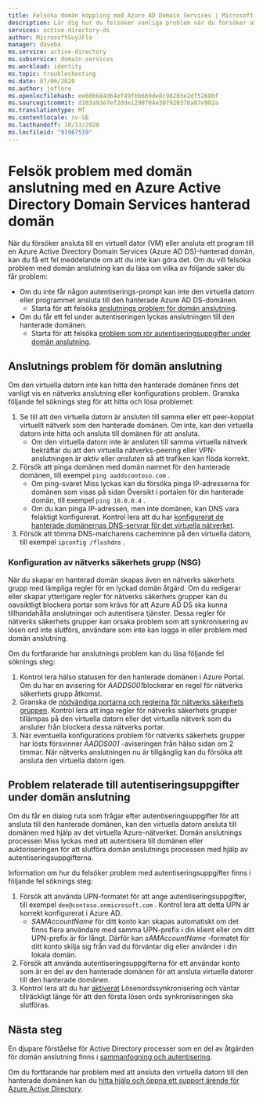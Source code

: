 ```yaml
---
title: Felsöka domän koppling med Azure AD Domain Services | Microsoft Docs
description: Lär dig hur du felsöker vanliga problem när du försöker att ansluta till en virtuell dator eller ansluta ett program till Azure Active Directory Domain Services och du inte kan ansluta eller autentisera till den hanterade domänen.
services: active-directory-ds
author: MicrosoftGuyJFlo
manager: daveba
ms.service: active-directory
ms.subservice: domain-services
ms.workload: identity
ms.topic: troubleshooting
ms.date: 07/06/2020
ms.author: joflore
ms.openlocfilehash: ee60b684d64ef49fbb669de8c98203e2df5268bf
ms.sourcegitcommit: d103a93e7ef2dde1298f04e307920378a87e982a
ms.translationtype: MT
ms.contentlocale: sv-SE
ms.lasthandoff: 10/13/2020
ms.locfileid: "91967519"
---
```

# <a name="troubleshoot-domain-join-problems-with-an-azure-active-directory-domain-services-managed-domain"></a>Felsök problem med domän anslutning med en Azure Active Directory Domain Services hanterad domän

När du försöker ansluta till en virtuell dator (VM) eller ansluta ett program till en Azure Active Directory Domain Services (Azure AD DS)-hanterad domän, kan du få ett fel meddelande om att du inte kan göra det. Om du vill felsöka problem med domän anslutning kan du läsa om vilka av följande saker du får problem:

* Om du inte får någon autentiserings-prompt kan inte den virtuella datorn eller programmet ansluta till den hanterade Azure AD DS-domänen.
    * Starta för att felsöka [anslutnings problem för domän anslutning](#connectivity-issues-for-domain-join).
* Om du får ett fel under autentiseringen lyckas anslutningen till den hanterade domänen.
    * Starta för att felsöka [problem som rör autentiseringsuppgifter under domän anslutning](#credentials-related-issues-during-domain-join).

## <a name="connectivity-issues-for-domain-join"></a>Anslutnings problem för domän anslutning

Om den virtuella datorn inte kan hitta den hanterade domänen finns det vanligt vis en nätverks anslutning eller konfigurations problem. Granska följande fel söknings steg för att hitta och lösa problemet:

1. Se till att den virtuella datorn är ansluten till samma eller ett peer-kopplat virtuellt nätverk som den hanterade domänen. Om inte, kan den virtuella datorn inte hitta och ansluta till domänen för att ansluta.
    * Om den virtuella datorn inte är ansluten till samma virtuella nätverk bekräftar du att den virtuella nätverks-peering eller VPN-anslutningen är *aktiv* eller *ansluten* så att trafiken kan flöda korrekt.
1. Försök att pinga domänen med domän namnet för den hanterade domänen, till exempel `ping aaddscontoso.com` .
    * Om ping-svaret Miss lyckas kan du försöka pinga IP-adresserna för domänen som visas på sidan Översikt i portalen för din hanterade domän, till exempel `ping 10.0.0.4` .
    * Om du kan pinga IP-adressen, men inte domänen, kan DNS vara felaktigt konfigurerat. Kontrol lera att du har [konfigurerat de hanterade domänernas DNS-servrar för det virtuella nätverket][configure-dns].
1. Försök att tömma DNS-matcharens cacheminne på den virtuella datorn, till exempel `ipconfig /flushdns` .

### <a name="network-security-group-nsg-configuration"></a>Konfiguration av nätverks säkerhets grupp (NSG)

När du skapar en hanterad domän skapas även en nätverks säkerhets grupp med lämpliga regler för en lyckad domän åtgärd. Om du redigerar eller skapar ytterligare regler för nätverks säkerhets grupper kan du oavsiktligt blockera portar som krävs för att Azure AD DS ska kunna tillhandahålla anslutningar och autentisera tjänster. Dessa regler för nätverks säkerhets grupper kan orsaka problem som att synkronisering av lösen ord inte slutförs, användare som inte kan logga in eller problem med domän anslutning.

Om du fortfarande har anslutnings problem kan du läsa följande fel söknings steg:

1. Kontrol lera hälso statusen för den hanterade domänen i Azure Portal. Om du har en avisering för *AADDS001*blockerar en regel för nätverks säkerhets grupp åtkomst.
1. Granska de [nödvändiga portarna och reglerna för nätverks säkerhets gruppen][network-ports]. Kontrol lera att inga regler för nätverks säkerhets grupper tillämpas på den virtuella datorn eller det virtuella nätverk som du ansluter från blockera dessa nätverks portar.
1. När eventuella konfigurations problem för nätverks säkerhets grupper har lösts försvinner *AADDS001* -aviseringen från hälso sidan om 2 timmar. När nätverks anslutningen nu är tillgänglig kan du försöka att ansluta den virtuella datorn igen.

## <a name="credentials-related-issues-during-domain-join"></a>Problem relaterade till autentiseringsuppgifter under domän anslutning

Om du får en dialog ruta som frågar efter autentiseringsuppgifter för att ansluta till den hanterade domänen, kan den virtuella datorn ansluta till domänen med hjälp av det virtuella Azure-nätverket. Domän anslutnings processen Miss lyckas med att autentisera till domänen eller auktoriseringen för att slutföra domän anslutnings processen med hjälp av autentiseringsuppgifterna.

Information om hur du felsöker problem med autentiseringsuppgifter finns i följande fel söknings steg:

1. Försök att använda UPN-formatet för att ange autentiseringsuppgifter, till exempel `dee@contoso.onmicrosoft.com` . Kontrol lera att detta UPN är korrekt konfigurerat i Azure AD.
    * *SAMAccountName* för ditt konto kan skapas automatiskt om det finns flera användare med samma UPN-prefix i din klient eller om ditt UPN-prefix är för långt. Därför kan *sAMAccountName* -formatet för ditt konto skilja sig från vad du förväntar dig eller använder i din lokala domän.
1. Försök att använda autentiseringsuppgifterna för ett användar konto som är en del av den hanterade domänen för att ansluta virtuella datorer till den hanterade domänen.
1. Kontrol lera att du har [aktiverat][enable-password-sync] Lösenordssynkronisering och väntar tillräckligt länge för att den första lösen ords synkroniseringen ska slutföras.

## <a name="next-steps"></a>Nästa steg

En djupare förståelse för Active Directory processer som en del av åtgärden för domän anslutning finns i [sammanfogning och autentisering][join-authentication-issues].

Om du fortfarande har problem med att ansluta den virtuella datorn till den hanterade domänen kan du [hitta hjälp och öppna ett support ärende för Azure Active Directory][azure-ad-support].

<!-- INTERNAL LINKS -->
[enable-password-sync]: tutorial-create-instance.md#enable-user-accounts-for-azure-ad-ds
[network-ports]: network-considerations.md#network-security-groups-and-required-ports
[azure-ad-support]: ../active-directory/fundamentals/active-directory-troubleshooting-support-howto.md
[configure-dns]: tutorial-create-instance.md#update-dns-settings-for-the-azure-virtual-network

<!-- EXTERNAL LINKS -->
[join-authentication-issues]: /previous-versions/windows/it-pro/windows-2000-server/cc961817(v=technet.10)
